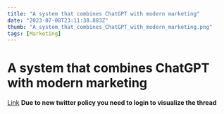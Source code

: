 ```yaml
---
title: "A system that combines ChatGPT with modern marketing"
date: "2023-07-08T23:11:38.883Z"
thumb: "A_system_that_combines_ChatGPT_with_modern_marketing.png"
tags: [Marketing]
---
```


# A system that combines ChatGPT with modern marketing

[Link](https://twitter.com/LoftedLearning/status/1610251544846565376?ref_src=twsrc%5Etfw%7Ctwcamp%5Etweetembed%7Ctwterm%5E1610251544846565376%7Ctwgr%5E7627a07d8286fcc81f46c57c8e4b9733aaa369af%7Ctwcon%5Es1_&ref_url=https%3A%2F%2Fleksidenation.notion.site%2Fleksidenation%2FThe-Ultimate-ChatGPT-Guide-b0b82bfe2b9f44a9a8e40b16e6d40092)
**Due to new twitter policy you need to login to visualize the thread**
